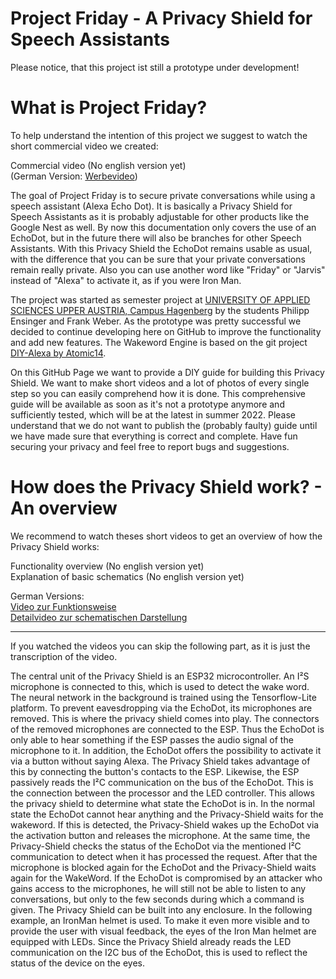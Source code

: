 # Project Friday - A Privacy Shield for Speech Assistants

Please notice, that this project ist still a prototype under development!

# What is Project Friday?

To help understand the intention of this project we suggest to watch the short commercial video we created:

Commercial video (No english version yet)\
(German Version: [Werbevideo](https://youtu.be/KQXyvrAh7YI))

The goal of Project Friday is to secure private conversations while using a speech assistant (Alexa Echo Dot). It is basically a Privacy Shield for Speech Assistants as it is probably adjustable for other products like the Google Nest as well. By now this documentation only covers the use of an EchoDot, but in the future there will also be branches for other Speech Assistants.
With this Privacy Shield the EchoDot remains usable as usual, with the difference that you can be sure that your private conversations remain really private.
Also you can use another word like "Friday" or "Jarvis" instead of "Alexa" to activate it, as if you were Iron Man.

The project was started as semester project at [UNIVERSITY OF APPLIED SCIENCES UPPER AUSTRIA, Campus Hagenberg](https://www.fh-ooe.at/campus-hagenberg/) by the students Philipp Ensinger and Frank Weber. As the prototype was pretty successful we decided to continue developing here on GitHub to improve the functionality and add new features. The Wakeword Engine is based on the git project [DIY-Alexa by Atomic14](https://github.com/atomic14/diy-alexa).

On this GitHub Page we want to provide a DIY guide for building this Privacy Shield. We want to make short videos and a lot of photos of every single step so you can easily comprehend how it is done. This comprehensive guide will be available as soon as it's not a prototype anymore and sufficiently tested, which will be at the latest in summer 2022. Please understand that we do not want to publish the (probably faulty) guide until we have made sure that everything is correct and complete.
Have fun securing your privacy and feel free to report bugs and suggestions.

# How does the Privacy Shield work? - An overview

We recommend to watch theses short videos to get an overview of how the Privacy Shield works:

Functionality overview (No english version yet)\
Explanation of basic schematics (No english version yet)

German Versions:\
[Video zur Funktionsweise](https://youtu.be/iLtr8yEG1Ug)\
[Detailvideo zur schematischen Darstellung](https://youtu.be/DTw5HjAbXnE)

---

If you watched the videos you can skip the following part, as it is just the transcription of the video.

The central unit of the Privacy Shield is an ESP32 microcontroller.
An I²S microphone is connected to this, which is used to detect the wake word. The neural network in the background is trained using the Tensorflow-Lite platform.
To prevent eavesdropping via the EchoDot, its microphones are removed. This is where the privacy shield comes into play. The connectors of the removed microphones are connected to the ESP. Thus the EchoDot is only able to hear something if the ESP passes the audio signal of the microphone to it. 
In addition, the EchoDot offers the possibility to activate it via a button without saying Alexa. The Privacy Shield takes advantage of this by connecting the button's contacts to the ESP. Likewise, the ESP passively reads the I²C communication on the bus of the EchoDot. This is the connection between the processor and the LED controller. This allows the privacy shield to determine what state the EchoDot is in.
In the normal state the EchoDot cannot hear anything and the Privacy-Shield waits for the wakeword. If this is detected, the Privacy-Shield wakes up the EchoDot via the activation button and releases the microphone. At the same time, the Privacy-Shield checks the status of the EchoDot via the mentioned I²C communication to detect when it has processed the request. After that the microphone is blocked again for the EchoDot and the Privacy-Shield waits again for the WakeWord.
If the EchoDot is compromised by an attacker who gains access to the microphones, he will still not be able to listen to any conversations, but only to the few seconds during which a command is given.
The Privacy Shield can be built into any enclosure. In the following example, an IronMan helmet is used. To make it even more visible and to provide the user with visual feedback, the eyes of the Iron Man helmet are equipped with LEDs. Since the Privacy Shield already reads the LED communication on the I2C bus of the EchoDot, this is used to reflect the status of the device on the eyes.
